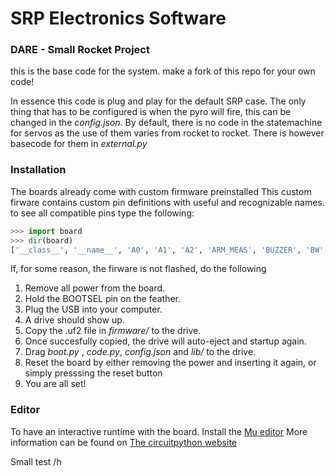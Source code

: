 # SRP Electronics Software
### DARE - Small Rocket Project

this is the base code for the system.
make a fork of this repo for your own code!

In essence this code is plug and play for the default SRP case. The only thing that has to be configured is when the pyro will fire, this can be changed in the *config.json*.
By default, there is no code in the statemachine for servos as the use of them varies from rocket to rocket. There is however basecode for them in *external.py*

### Installation

The boards already come with custom firmware preinstalled
This custom firware contains custom pin definitions with useful and recognizable names. 
to see all compatible pins type the following:

```python
>>> import board
>>> dir(board)
['__class__', '__name__', 'A0', 'A1', 'A2', 'ARM_MEAS', 'BUZZER', 'BW', 'CONT_MEAS', 'D0', 'D1', 'D11', 'D6', 'EXT_GPIO', 'I2C', 'LED', 'LED_EXT', 'MISO', 'MOSI', 'NEOPIXEL', 'PYRO_DETONATE', 'RX', 'SCK', 'SCL', 'SDA', 'SERVO', 'SPI', 'STEMMA_I2C', 'TX', 'UART', 'VBAT_MEAS', 'board_id']
```

If, for some reason, the firware is not flashed, do the following

1. Remove all power from the board.
2. Hold the BOOTSEL pin on the feather.
3. Plug the USB into your computer.
4. A drive should show up.
5. Copy the .uf2 file in _firmware/_ to the drive.
6. Once succesfully copied, the drive will auto-eject and startup again.
7. Drag _boot.py_ , _code.py_, _config.json_ and _lib/_ to the drive.
8. Reset the board by either removing the power and inserting it again, or simply presssing the reset button
9. You are all set!

### Editor
To have an interactive runtime with the board. Install the [Mu editor](https://codewith.mu/)
More information can be found on [The circuitpython website](https://circuitpython.org/)

Small test /h